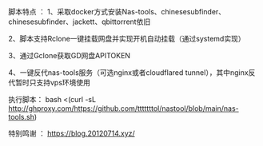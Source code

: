脚本特点 ：
1、采取docker方式安装Nas-tools、chinesesubfinder、chinesesubfinder、jackett、qbittorrent依旧

2、脚本支持Rclone一键挂载网盘并实现开机自动挂载（通过systemd实现）

3、通过Gclone获取GD网盘APITOKEN

4、一键反代nas-tools服务（可选nginx或者cloudflared tunnel），其中nginx反代暂时只支持vps环境使用

执行脚本：
 bash <(curl -sL http://ghproxy.com/https://github.com/tttttttol/nastool/blob/main/nas-tools.sh)


特别鸣谢 ：
https://blog.20120714.xyz/
